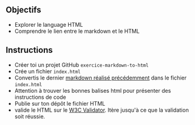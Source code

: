 ## Objectifs

- Explorer le language HTML
- Comprendre le lien entre le markdown et le HTML

## Instructions

- Créer toi un projet GitHub `exercice-markdown-to-html`
- Crée un fichier `index.html`
- Convertis le dernier [markdown réalisé précédemment](../exercice-markdown.md) dans le fichier `index.html`
- Attention à trouver les bonnes balises html pour présenter des instructions de code
- Publie sur ton dépôt le fichier HTML
- valide le HTML sur le [W3C Validator](https://validator.w3.org/). Itère jusqu'à ce que la validation soit réussie.

